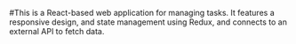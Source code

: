 #This is a React-based web application for managing tasks. It features a responsive design, and state management using Redux, and connects to an external API to fetch data.
